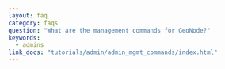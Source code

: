 ```yaml
---
layout: faq
category: faqs
question: "What are the management commands for GeoNode?"
keywords:
  - admins
link_docs: "tutorials/admin/admin_mgmt_commands/index.html"
---
```

